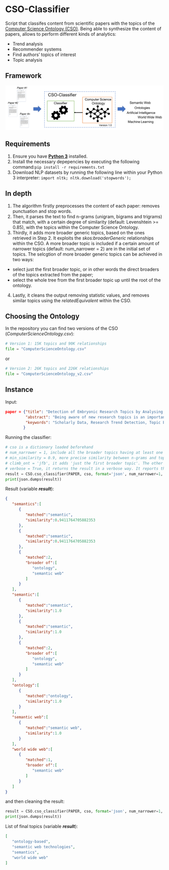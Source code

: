 # CSO-Classifier

Script that classifes content from scientific papers with the topics of the [Computer Science Ontology (CSO)](https://cso.kmi.open.ac.uk). Being able to synthesize the content of papers, allows to perform different kinds of analytics:
* Trend analysis
* Recommender systems
* Find authors’ topics of interest
* Topic analysis

## Framework
![Framework of CSO Classifier](/pics/framework.png "Framework of CSO Classifier")

## Requirements
1. Ensure you have [**Python 3**](https://www.python.org/downloads/) installed.
2. Install the necessary depepencies by executing the following command:```pip install -r requirements.txt```
3. Download NLP datasets by running the following line  within your Python 3 interpreter: ```import nltk; nltk.download('stopwords');```

## In depth
1. The algorithm firstly preprocesses the content of each paper: removes punctuation and stop words.
2. Then, it parses the text to find n-grams (unigram, bigrams and trigrams) that match, with a certain degree of similarity (default: Levenshtein >= 0.85), with the topics within the Computer Science Ontology.
3. Thirdly, it adds more broader generic topics, based on the ones retrieved in Step 2. It exploits the _skos:broaderGeneric_ relationships within the CSO. A more broader topic is included if a certain amount of narrower topics (default: num_narrower = 2) are in the initial set of topics. The selcgtion of more broader generic topics can be achieved in two ways:
  * select just the first broader topic, or in other words the direct broaders of the topics extracted from the paper;
  * select the whole tree from the first broader topic up until the root of the ontology.
4. Lastly, it cleans the output removing statistic values, and removes similar topics using the _relatedEquivalent_ within the CSO.

## Choosing the Ontology
In the repository you can find two versions of the CSO (_ComputerScienceOntology.csv_):

```python
# Version 1: 15K topics and 90K relationships
file = "ComputerScienceOntology.csv"
```
or
```python
# Version 2: 26K topics and 226K relationships
file = "ComputerScienceOntology_v2.csv"
```


## Instance
Input:
```json
paper = {"title": "Detection of Embryonic Research Topics by Analysing Semantic Topic Networks",
         "abstract": "Being aware of new research topics is an important asset for anybody involved in the research environment, including researchers, academic publishers and institutional funding bodies. In recent years, the amount of scholarly data available on the web has increased steadily, allowing the development of several approaches for detecting emerging research topics and assessing their trends. However, current methods focus on the detection of topics which are already associated with a label or a substantial number of documents. In this paper, we address instead the issue of detecting embryonic topics, which do not possess these characteristics yet. We suggest that it is possible to forecast the emergence of novel research topics even at such early stage and demonstrate that the emergence of a new topic can be anticipated by analysing the dynamics of pre-existing topics. We present an approach to evaluate such dynamics and an experiment on a sample of 3 million research papers, which confirms our hypothesis. In particular, we found that the pace of collaboration in sub-graphs of topics that will give rise to novel topics is significantly higher than the one in the control group.",
         "keywords": "Scholarly Data, Research Trend Detection, Topic Emergence Detection, Topic Discovery, Semantic Web, Ontology"
        }
```

Running the classifier:
```python
# cso is a dictionary loaded beforehand
# num_narrower = 1, include all the broader topics having at least one narrower topic matched in the paper
# min_similarity = 0.9, more precise similarity between n-grams and topics has been requested
# climb_ont = 'jfb', it adds 'just the first broader topic'. The other option available is 'wt' as it adds the whole tree up until the root. 
# verbose = True, it returns the result in a verbose way. It reports the different statistics associated with matches.
result = CSO.cso_classifier(PAPER, cso, format='json', num_narrower=1, min_similarity=0.9, climb_ont='jfp', verbose=True)
print(json.dumps(result))
```
Result (variable **_result_**):
```json
{  
   "semantics":[  
      {  
         "matched":"semantic",
         "similarity":0.9411764705882353
      },
      {  
         "matched":"semantic",
         "similarity":0.9411764705882353
      },
      {  
         "matched":2,
         "broader of":[  
            "ontology",
            "semantic web"
         ]
      }
   ],
   "semantic":[  
      {  
         "matched":"semantic",
         "similarity":1.0
      },
      {  
         "matched":"semantic",
         "similarity":1.0
      },
      {  
         "matched":2,
         "broader of":[  
            "ontology",
            "semantic web"
         ]
      }
   ],
   "ontology":[  
      {  
         "matched":"ontology",
         "similarity":1.0
      }
   ],
   "semantic web":[  
      {  
         "matched":"semantic web",
         "similarity":1.0
      }
   ],
   "world wide web":[  
      {  
         "matched":1,
         "broader of":[  
            "semantic web"
         ]
      }
   ]
}
```

and then cleaning the result:
```python
result = CSO.cso_classifier(PAPER, cso, format='json', num_narrower=1, min_similarity=0.9, climb_ont='jfp', verbose=False)
print(json.dumps(result))
```

List of final topics (variable **_result_**):
```json
[  
   "ontology-based",
   "semantic web technologies",
   "semantics",
   "world wide web"
]
```

